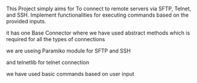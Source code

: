 This Project simply aims for 
To connect to remote servers via SFTP, Telnet, and SSH. 
Implement functionalities for executing commands based on the provided inputs.

it has one Base Connector where we have used
abstract methods which is required for all the types of connections

we are useing Paramiko module for SFTP and SSH

and telnetlib for telnet connection

we have used basic commands based on user input